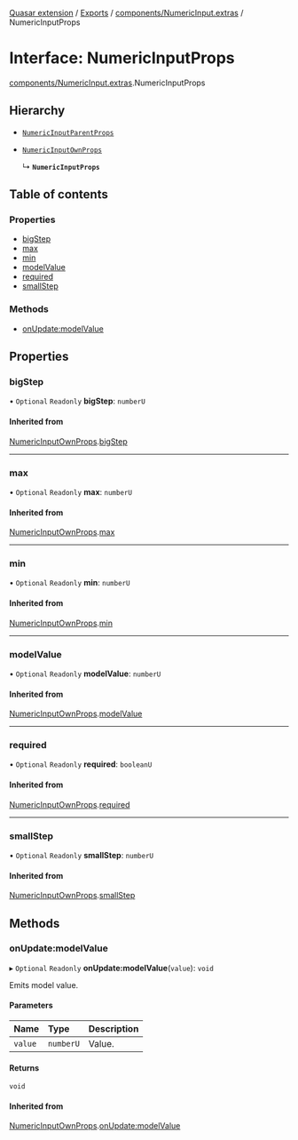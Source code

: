 [Quasar extension](../index.md) / [Exports](../modules.md) / [components/NumericInput.extras](../modules/components_NumericInput_extras.md) / NumericInputProps

# Interface: NumericInputProps

[components/NumericInput.extras](../modules/components_NumericInput_extras.md).NumericInputProps

## Hierarchy

- [`NumericInputParentProps`](components_NumericInput_extras.NumericInputParentProps.md)

- [`NumericInputOwnProps`](components_NumericInput_extras.NumericInputOwnProps.md)

  ↳ **`NumericInputProps`**

## Table of contents

### Properties

- [bigStep](components_NumericInput_extras.NumericInputProps.md#bigstep)
- [max](components_NumericInput_extras.NumericInputProps.md#max)
- [min](components_NumericInput_extras.NumericInputProps.md#min)
- [modelValue](components_NumericInput_extras.NumericInputProps.md#modelvalue)
- [required](components_NumericInput_extras.NumericInputProps.md#required)
- [smallStep](components_NumericInput_extras.NumericInputProps.md#smallstep)

### Methods

- [onUpdate:modelValue](components_NumericInput_extras.NumericInputProps.md#onupdate:modelvalue)

## Properties

### bigStep

• `Optional` `Readonly` **bigStep**: `numberU`

#### Inherited from

[NumericInputOwnProps](components_NumericInput_extras.NumericInputOwnProps.md).[bigStep](components_NumericInput_extras.NumericInputOwnProps.md#bigstep)

___

### max

• `Optional` `Readonly` **max**: `numberU`

#### Inherited from

[NumericInputOwnProps](components_NumericInput_extras.NumericInputOwnProps.md).[max](components_NumericInput_extras.NumericInputOwnProps.md#max)

___

### min

• `Optional` `Readonly` **min**: `numberU`

#### Inherited from

[NumericInputOwnProps](components_NumericInput_extras.NumericInputOwnProps.md).[min](components_NumericInput_extras.NumericInputOwnProps.md#min)

___

### modelValue

• `Optional` `Readonly` **modelValue**: `numberU`

#### Inherited from

[NumericInputOwnProps](components_NumericInput_extras.NumericInputOwnProps.md).[modelValue](components_NumericInput_extras.NumericInputOwnProps.md#modelvalue)

___

### required

• `Optional` `Readonly` **required**: `booleanU`

#### Inherited from

[NumericInputOwnProps](components_NumericInput_extras.NumericInputOwnProps.md).[required](components_NumericInput_extras.NumericInputOwnProps.md#required)

___

### smallStep

• `Optional` `Readonly` **smallStep**: `numberU`

#### Inherited from

[NumericInputOwnProps](components_NumericInput_extras.NumericInputOwnProps.md).[smallStep](components_NumericInput_extras.NumericInputOwnProps.md#smallstep)

## Methods

### onUpdate:modelValue

▸ `Optional` `Readonly` **onUpdate:modelValue**(`value`): `void`

Emits model value.

#### Parameters

| Name | Type | Description |
| :------ | :------ | :------ |
| `value` | `numberU` | Value. |

#### Returns

`void`

#### Inherited from

[NumericInputOwnProps](components_NumericInput_extras.NumericInputOwnProps.md).[onUpdate:modelValue](components_NumericInput_extras.NumericInputOwnProps.md#onupdate:modelvalue)
